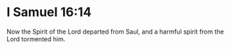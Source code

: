 # I Samuel 16:14

Now the Spirit of the Lord departed from Saul, and a harmful spirit from the Lord tormented him.
